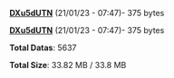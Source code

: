 [**DXu5dUTN**](/data/DXu5dUTN.txt) (21/01/23 - 07:47)- 375 bytes

[**DXu5dUTN**](/data/DXu5dUTN.txt) (21/01/23 - 07:47)- 375 bytes

**Total Datas**: 5637

**Total Size**: 33.82 MB / 33.8 MB